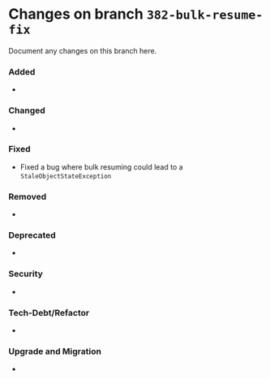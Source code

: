 # Changes on branch `382-bulk-resume-fix`
Document any changes on this branch here.
### Added
- 

### Changed
- 

### Fixed
- Fixed a bug where bulk resuming could lead to a `StaleObjectStateException` 

### Removed
- 

### Deprecated
- 

### Security
- 

### Tech-Debt/Refactor
- 

### Upgrade and Migration
- 
